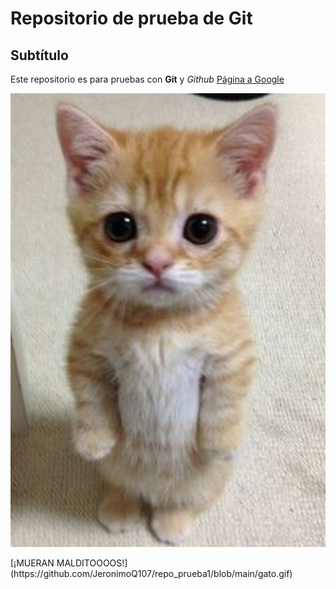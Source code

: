 # Repositorio de prueba de Git

## Subtítulo

Este repositorio es para pruebas con **Git** y *Github*
[Página a Google](www.google.com)

<p align="center">
  <img src="gato.jpg" width="800px" alt="Mem0 Logo">
</p>
[¡MUERAN MALDITOOOOS!](https://github.com/JeronimoQ107/repo_prueba1/blob/main/gato.gif)
